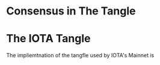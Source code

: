 # Consensus in The Tangle

# The IOTA Tangle

The impliemtnation of the tangfle used by IOTA's Mainnet is